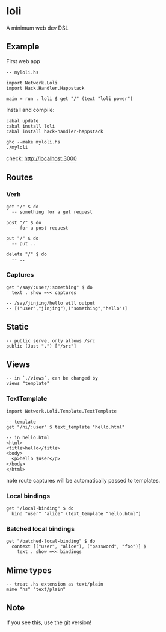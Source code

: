 # loli

A minimum web dev DSL

## Example

First web app

    -- myloli.hs
    
    import Network.Loli
    import Hack.Handler.Happstack
    
    main = run . loli $ get "/" (text "loli power")

Install and compile:

    cabal update
    cabal install loli
    cabal install hack-handler-happstack
    
    ghc --make myloli.hs
    ./myloli

check: <http://localhost:3000>


## Routes

### Verb

    get "/" $ do
      -- something for a get request

    post "/" $ do
      -- for a post request
    
    put "/" $ do
      -- put ..
    
    delete "/" $ do
      -- ..
### Captures

    get "/say/:user/:something" $ do
      text . show =<< captures

    -- /say/jinjing/hello will output
    -- [("user","jinjing"),("something","hello")]


## Static

    -- public serve, only allows /src
    public (Just ".") ["/src"]

## Views

    -- in `./views`, can be changed by
    views "template"

### TextTemplate

    import Network.Loli.Template.TextTemplate
    
    -- template
    get "/hi/:user" $ text_template "hello.html"
    
    -- in hello.html
    <html>
    <title>hello</title>
    <body>
      <p>hello $user</p>
    </body>
    </html>

note route captures will be automatically passed to templates.

### Local bindings

    get "/local-binding" $ do
      bind "user" "alice" (text_template "hello.html")

### Batched local bindings

    get "/batched-local-binding" $ do
      context [("user", "alice"), ("password", "foo")] $ 
        text . show =<< bindings


## Mime types

    -- treat .hs extension as text/plain
    mime "hs" "text/plain"

## Note

If you see this, use the git version!